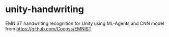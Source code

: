 # unity-handwriting
EMNIST handwriting recognition for Unity using ML-Agents and CNN model from https://github.com/Coopss/EMNIST
